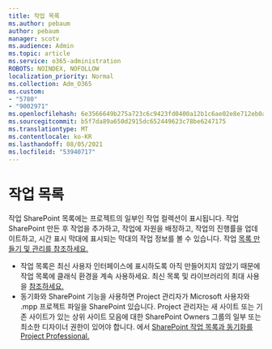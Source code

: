 ```yaml
---
title: 작업 목록
ms.author: pebaum
author: pebaum
manager: scotv
ms.audience: Admin
ms.topic: article
ms.service: o365-administration
ROBOTS: NOINDEX, NOFOLLOW
localization_priority: Normal
ms.collection: Adm_O365
ms.custom:
- "5780"
- "9002971"
ms.openlocfilehash: 6e3566649b275a723c6c9423fd0400a12b1c6ae02e8e712eb0acc611720c72d9
ms.sourcegitcommit: b5f7da89a650d2915dc652449623c78be6247175
ms.translationtype: MT
ms.contentlocale: ko-KR
ms.lasthandoff: 08/05/2021
ms.locfileid: "53940717"
---
```

# <a name="task-list"></a>작업 목록

작업 SharePoint 목록에는 프로젝트의 일부인 작업 컬렉션이 표시됩니다. 작업 SharePoint 만든 후 작업을 추가하고, 작업에 자원을 배정하고, 작업의 진행률을 업데이트하고, 시간 표시 막대에 표시되는 막대의 작업 정보를 볼 수 있습니다. 작업 [목록 만들기 및 관리를 참조하세요.](https://support.microsoft.com/office/466ad207-46fd-4c77-9af1-41bc23cec21a)  

-   작업 목록은 최신 사용자 인터페이스에 표시하도록 아직 만들어지지 않았기 때문에 작업 목록에 클래식 환경을 계속 사용하세요. 최신 목록 및 라이브러리의 최대 사용을 [참조하세요.](https://docs.microsoft.com/sharepoint/dev/transform/modernize-userinterface-lists-and-libraries)
-   동기화와 SharePoint 기능을 사용하면 Project 관리자가 Microsoft 사용자와 .mpp 프로젝트 파일을 SharePoint 있습니다. Project 관리자는 새 사이트 또는 기존 사이트가 있는 상위 사이트 모음에 대한 SharePoint Owners 그룹의 일부 또는 최소한 디자이너 권한이 있어야 합니다. 에서 [SharePoint 작업 목록과 동기화를 Project Professional.](https://docs.microsoft.com/office/troubleshoot/project/sync-with-tasks-from-project)